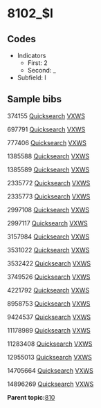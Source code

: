 # 8102\_$l

## Codes

-   Indicators
    -   First: 2
    -   Second: \_
-   Subfield: l

## Sample bibs

374155 [Quicksearch](https://search.library.yale.edu/catalog/374155) [VXWS](http://prodorbis.library.yale.edu:7014/vxws/GetHoldingsService?bibId=374155)

697791 [Quicksearch](https://search.library.yale.edu/catalog/697791) [VXWS](http://prodorbis.library.yale.edu:7014/vxws/GetHoldingsService?bibId=697791)

777406 [Quicksearch](https://search.library.yale.edu/catalog/777406) [VXWS](http://prodorbis.library.yale.edu:7014/vxws/GetHoldingsService?bibId=777406)

1385588 [Quicksearch](https://search.library.yale.edu/catalog/1385588) [VXWS](http://prodorbis.library.yale.edu:7014/vxws/GetHoldingsService?bibId=1385588)

1385589 [Quicksearch](https://search.library.yale.edu/catalog/1385589) [VXWS](http://prodorbis.library.yale.edu:7014/vxws/GetHoldingsService?bibId=1385589)

2335772 [Quicksearch](https://search.library.yale.edu/catalog/2335772) [VXWS](http://prodorbis.library.yale.edu:7014/vxws/GetHoldingsService?bibId=2335772)

2335773 [Quicksearch](https://search.library.yale.edu/catalog/2335773) [VXWS](http://prodorbis.library.yale.edu:7014/vxws/GetHoldingsService?bibId=2335773)

2997108 [Quicksearch](https://search.library.yale.edu/catalog/2997108) [VXWS](http://prodorbis.library.yale.edu:7014/vxws/GetHoldingsService?bibId=2997108)

2997117 [Quicksearch](https://search.library.yale.edu/catalog/2997117) [VXWS](http://prodorbis.library.yale.edu:7014/vxws/GetHoldingsService?bibId=2997117)

3157984 [Quicksearch](https://search.library.yale.edu/catalog/3157984) [VXWS](http://prodorbis.library.yale.edu:7014/vxws/GetHoldingsService?bibId=3157984)

3531022 [Quicksearch](https://search.library.yale.edu/catalog/3531022) [VXWS](http://prodorbis.library.yale.edu:7014/vxws/GetHoldingsService?bibId=3531022)

3532422 [Quicksearch](https://search.library.yale.edu/catalog/3532422) [VXWS](http://prodorbis.library.yale.edu:7014/vxws/GetHoldingsService?bibId=3532422)

3749526 [Quicksearch](https://search.library.yale.edu/catalog/3749526) [VXWS](http://prodorbis.library.yale.edu:7014/vxws/GetHoldingsService?bibId=3749526)

4221792 [Quicksearch](https://search.library.yale.edu/catalog/4221792) [VXWS](http://prodorbis.library.yale.edu:7014/vxws/GetHoldingsService?bibId=4221792)

8958753 [Quicksearch](https://search.library.yale.edu/catalog/8958753) [VXWS](http://prodorbis.library.yale.edu:7014/vxws/GetHoldingsService?bibId=8958753)

9424537 [Quicksearch](https://search.library.yale.edu/catalog/9424537) [VXWS](http://prodorbis.library.yale.edu:7014/vxws/GetHoldingsService?bibId=9424537)

11178989 [Quicksearch](https://search.library.yale.edu/catalog/11178989) [VXWS](http://prodorbis.library.yale.edu:7014/vxws/GetHoldingsService?bibId=11178989)

11283408 [Quicksearch](https://search.library.yale.edu/catalog/11283408) [VXWS](http://prodorbis.library.yale.edu:7014/vxws/GetHoldingsService?bibId=11283408)

12955013 [Quicksearch](https://search.library.yale.edu/catalog/12955013) [VXWS](http://prodorbis.library.yale.edu:7014/vxws/GetHoldingsService?bibId=12955013)

14705664 [Quicksearch](https://search.library.yale.edu/catalog/14705664) [VXWS](http://prodorbis.library.yale.edu:7014/vxws/GetHoldingsService?bibId=14705664)

14896269 [Quicksearch](https://search.library.yale.edu/catalog/14896269) [VXWS](http://prodorbis.library.yale.edu:7014/vxws/GetHoldingsService?bibId=14896269)

**Parent topic:**[810](../../tags/810/810.md)

